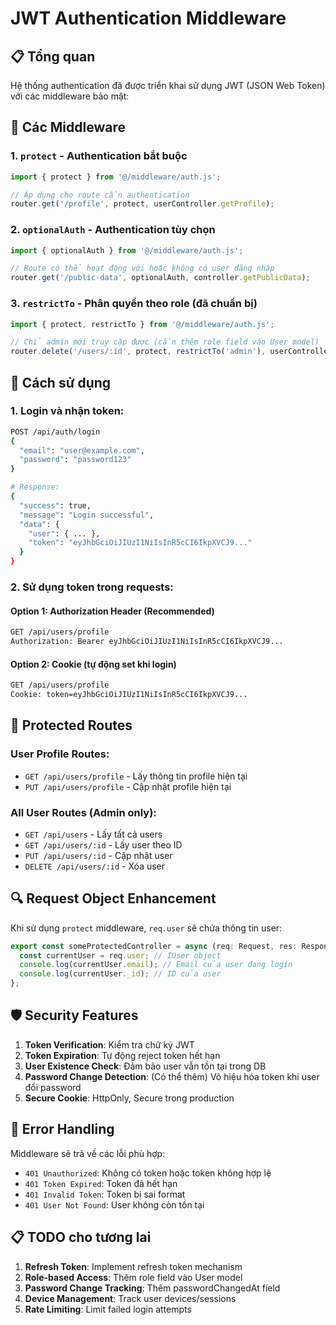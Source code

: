 # JWT Authentication Middleware

## 📋 Tổng quan

Hệ thống authentication đã được triển khai sử dụng JWT (JSON Web Token) với các middleware bảo mật:

## 🔐 Các Middleware

### 1. `protect` - Authentication bắt buộc
```typescript
import { protect } from '@/middleware/auth.js';

// Áp dụng cho route cần authentication
router.get('/profile', protect, userController.getProfile);
```

### 2. `optionalAuth` - Authentication tùy chọn
```typescript
import { optionalAuth } from '@/middleware/auth.js';

// Route có thể hoạt động với hoặc không có user đăng nhập
router.get('/public-data', optionalAuth, controller.getPublicData);
```

### 3. `restrictTo` - Phân quyền theo role (đã chuẩn bị)
```typescript
import { protect, restrictTo } from '@/middleware/auth.js';

// Chỉ admin mới truy cập được (cần thêm role field vào User model)
router.delete('/users/:id', protect, restrictTo('admin'), userController.deleteUser);
```

## 🚀 Cách sử dụng

### 1. Login và nhận token:
```bash
POST /api/auth/login
{
  "email": "user@example.com",
  "password": "password123"
}

# Response:
{
  "success": true,
  "message": "Login successful",
  "data": {
    "user": { ... },
    "token": "eyJhbGciOiJIUzI1NiIsInR5cCI6IkpXVCJ9..."
  }
}
```

### 2. Sử dụng token trong requests:

#### Option 1: Authorization Header (Recommended)
```bash
GET /api/users/profile
Authorization: Bearer eyJhbGciOiJIUzI1NiIsInR5cCI6IkpXVCJ9...
```

#### Option 2: Cookie (tự động set khi login)
```bash
GET /api/users/profile
Cookie: token=eyJhbGciOiJIUzI1NiIsInR5cCI6IkpXVCJ9...
```

## 📝 Protected Routes

### User Profile Routes:
- `GET /api/users/profile` - Lấy thông tin profile hiện tại
- `PUT /api/users/profile` - Cập nhật profile hiện tại

### All User Routes (Admin only):
- `GET /api/users` - Lấy tất cả users
- `GET /api/users/:id` - Lấy user theo ID
- `PUT /api/users/:id` - Cập nhật user
- `DELETE /api/users/:id` - Xóa user

## 🔍 Request Object Enhancement

Khi sử dụng `protect` middleware, `req.user` sẽ chứa thông tin user:

```typescript
export const someProtectedController = async (req: Request, res: Response) => {
  const currentUser = req.user; // IUser object
  console.log(currentUser.email); // Email của user đang login
  console.log(currentUser._id); // ID của user
};
```

## 🛡️ Security Features

1. **Token Verification**: Kiểm tra chữ ký JWT
2. **Token Expiration**: Tự động reject token hết hạn
3. **User Existence Check**: Đảm bảo user vẫn tồn tại trong DB
4. **Password Change Detection**: (Có thể thêm) Vô hiệu hóa token khi user đổi password
5. **Secure Cookie**: HttpOnly, Secure trong production

## 🚨 Error Handling

Middleware sẽ trả về các lỗi phù hợp:

- `401 Unauthorized`: Không có token hoặc token không hợp lệ
- `401 Token Expired`: Token đã hết hạn
- `401 Invalid Token`: Token bị sai format
- `401 User Not Found`: User không còn tồn tại

## 📋 TODO cho tương lai

1. **Refresh Token**: Implement refresh token mechanism
2. **Role-based Access**: Thêm role field vào User model
3. **Password Change Tracking**: Thêm passwordChangedAt field
4. **Device Management**: Track user devices/sessions
5. **Rate Limiting**: Limit failed login attempts